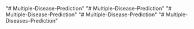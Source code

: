 "# Multiple-Disease-Prediction" 
"# Multiple-Disease-Prediction" 
"# Multiple-Disease-Prediction" 
"# Multiple-Disease-Prediction" 
"# Multiple-Diseases-Prediction" 
